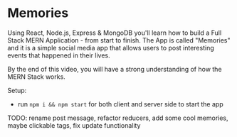 # Memories

Using React, Node.js, Express & MongoDB you'll learn how to build a Full Stack MERN Application - from start to finish. The App is called "Memories" and it is a simple social media app that allows users to post interesting events that happened in their lives.

By the end of this video, you will have a strong understanding of how the MERN Stack works.

Setup:
- run ```npm i && npm start``` for both client and server side to start the app

TODO: rename post message, refactor reducers, add some cool memories, maybe clickable tags, fix update functionality

